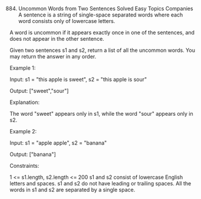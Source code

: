 884. Uncommon Words from Two Sentences
     Solved
     Easy
     Topics
     Companies
     A sentence is a string of single-space separated words where each word consists only of lowercase letters.

A word is uncommon if it appears exactly once in one of the sentences, and does not appear in the other sentence.

Given two sentences s1 and s2, return a list of all the uncommon words. You may return the answer in any order.



Example 1:

Input: s1 = "this apple is sweet", s2 = "this apple is sour"

Output: ["sweet","sour"]

Explanation:

The word "sweet" appears only in s1, while the word "sour" appears only in s2.

Example 2:

Input: s1 = "apple apple", s2 = "banana"

Output: ["banana"]



Constraints:

1 <= s1.length, s2.length <= 200
s1 and s2 consist of lowercase English letters and spaces.
s1 and s2 do not have leading or trailing spaces.
All the words in s1 and s2 are separated by a single space.